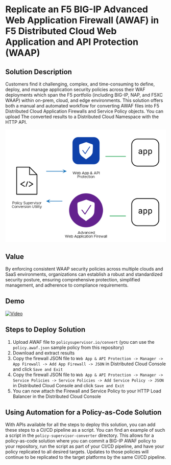 # Replicate an F5 BIG-IP Advanced Web Application Firewall (AWAF) in F5 Distributed Cloud Web Application and API Protection (WAAP)

## Solution Description
Customers find it challenging, complex, and time-consuming to define, deploy, and manage application security policies across their WAF deployments which span the F5 portfolio (including BIG-IP, NAP, and F5XC WAAP) within on-prem, cloud, and edge environments.
This solution offers both a manual and automated workflow for converting AWAF files into F5 Distributed Cloud Application Firewalls and Service Policy objects.
You can upload The converted results to a Distributed Cloud Namespace with the HTTP API.

<img src="architecture.png">

## Value
By enforcing consistent WAAP security policies across multiple clouds and SaaS environments, organizations can establish a robust and standardized security posture, ensuring comprehensive protection, simplified management, and adherence to compliance requirements.

## Demo
[![Video](https://img.youtube.com/vi/GwHOEjAu0Fk/maxresdefault.jpg)](https://www.youtube.com/watch?v=GwHOEjAu0Fk&t=458s)

## Steps to Deploy Solution
1. Upload AWAF file to `policysupervisor.io/convert` (you can use the `policy.awaf.json` sample policy from this repository)
2. Download and extract results
3. Copy the firewall JSON file to `Web App & API Protection -> Manager -> App Firewall -> Add App Firewall -> JSON` in Distributed Cloud Console and click `Save and Exit`
4. Copy the firewall JSON file to `Web App & API Protection -> Manager -> Service Policies -> Service Policies -> Add Service Policy -> JSON` in Distributed Cloud Console and click `Save and Exit`
5. You can now attach the Firewall and Service Policy to your HTTP Load Balancer in the Distributed Cloud Console

## Using Automation for a Policy-as-Code Solution
With APIs available for all the steps to deploy this solution, you can add these steps to a CI/CD pipeline as a script.
You can find an example of such a script in the `policy-supervisor-converter` directory.
This allows for a policy-as-code solution where you can commit a BIG-IP AWAF policy to your repository, run the script as part of your CI/CD pipeline, and have your policy replicated to all desired targets.
Updates to those policies will continue to be replicated to the target platforms by the same CI/CD pipeline.
